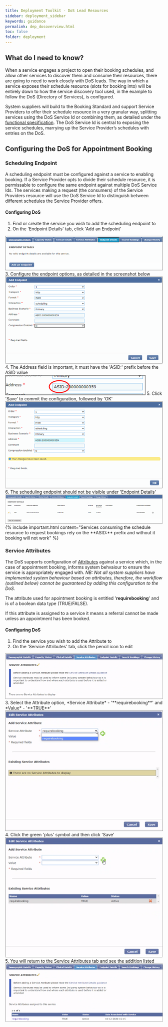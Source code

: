```yaml
---
title: Deployment Toolkit - DoS Lead Resources
sidebar: deployment_sidebar
keywords: guidance
permalink: dep_dosoverview.html
toc: false
folder: deployment
---
```


## What do I need to know? 

When a service engages a project to open their booking schedules, and allow other services to discover them and consume their resources, there are going to need to work closely with DoS leads. The way in which a service exposes their schedule resource (slots for booking into) will be entirely down to how the service discovery tool used, in the example to follow the DoS (Directory of Services), is configured.

System suppliers will build to the Booking Standard and support Service Providers to offer their schedule resource in a very granular way, splitting services using the DoS Service Id or combining them, as detailed under the <a href="fs_slotmanagement.html" target="_blank">functional specification</a>. The DoS Service Id is central to exposing the service schedules, marrying up the Service Provider’s schedules with entries on the DoS.

## Configuring the DoS for Appointment Booking

### Scheduling Endpoint

A scheduling endpoint must be configured against a service to enabling booking. If a Service Provider opts to divide their schedule resource, it is permissable to configure the same endpoint against multiple DoS Service Ids. The services making a request (the consumers) of the Service Providers resource will use the DoS Service Id to distinguish between different schedules the Service Provider offers. 

#### Configuring DoS
1. Find or create the service you wish to add the scheduling endpoint to 
2. On the 'Endpoint Details' tab, click 'Add an Endpoint'
<img src="_pages/deployment/toolkit/img/DoS_FHIR_Endpoints.png">
3. Configure the endpoint options, as detailed in the screenshot below
<img src="_pages/deployment/toolkit/img/DoS_FHIR_EndpointsConfig.png">
4. The Address field is important, it must have the 'ASID:' prefix before the ASID value
<img src="_pages/deployment/toolkit/img/DoS_FHIR_ASID_Prefix.png">
5. Click 'Save' to commit the configuration, followed by 'OK'
<img src="_pages/deployment/toolkit/img/DoS_FHIR_Endpoint_Save.png">
6. The scheduling endpoint should not be visible under 'Endpoint Details'
<img src="_pages/deployment/toolkit/img/DoS_FHIR_Endpoint_Complete.png">
{% include important.html content="Services consuming the schedule resource to request bookings rely on the **ASID:** prefix and without it booking will not work" %}

### Service Attributes

The DoS supports configuration of [Attributes](https://developer.nhs.uk/apis/dos-api/ccs_fields_v1.5_service_attribute.html) against a service which, in the case of appointment booking, informs system behvaiour to ensure the service is appropriately engaged with.
*NB: Not all system suppliers have implemented system behaviour based on attributes, therefore, the workflow (outlined below) cannot be guaranteed by adding this configuration to the DoS.*

The attribute used for apointment booking is entitled '**requirebooking**' and is of a boolean data type (TRUE/FALSE).

If this attribute is assigned to a service it means a referral cannot be made unless an appointment has been booked. 

#### Configuring DoS
1. Find the service you wish to add the Attribute to
2. On the 'Service Attributes' tab, click the pencil icon to edit 
<img src="_pages/deployment/toolkit/img/DoS_attribute_Add.png#1">
3. Select the Attribute option, *Service Attribute* - '**requirebooking**' and *Value* - '**TRUE**' 
<img src="_pages/deployment/toolkit/img/DoS_attribute_Configure.png">
4. Click the green 'plus' symbol and then click 'Save' 
<img src="_pages/deployment/toolkit/img/DoS_attribute_Save.png">
5. You will return to the Service Attributes tab and see the addition listed
<img src="_pages/deployment/toolkit/img/DoS_attribute_Added.png">
